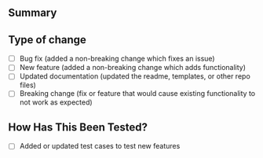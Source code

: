 ## Summary

<!-- Please include a summary of the change and which issue is fixed. -->

## Type of change

<!-- Please delete options that are not relevant. -->

- [ ] Bug fix (added a non-breaking change which fixes an issue)
- [ ] New feature (added a non-breaking change which adds functionality)
- [ ] Updated documentation (updated the readme, templates, or other repo files)
- [ ] Breaking change (fix or feature that would cause existing functionality to not work as expected)

## How Has This Been Tested?

<!-- If you have changed or added a feature, please describe the tests you made to verify your changes. -->

- [ ] Added or updated test cases to test new features
